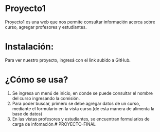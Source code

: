 # Proyecto1

Proyecto1 es una web que nos permite consultar información acerca sobre curso, agregar profesores y estudiantes.

# Instalación:
Para ver nuestro proyecto, ingresá con el link subido a GitHub.

# ¿Cómo se usa?
1. Se ingresa un menú de inicio, en donde se puede consultar el nombre del curso ingresando la comisión.
2. Para poder buscar, primero se debe agregar datos de un curso, mediante el formulario en la vista curso.(de esta manera de alimenta la base de datos)
3. En las vistas profesores y estudiantes, se encuentran formularios de carga de infomación.#   P R O Y E C T O - F I N A L  
 